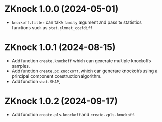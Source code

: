 # ZKnock 1.0.0 (2024-05-01)
- `knockoff.filter` can take `family` argument and pass to statistics functions such as `stat.glmnet_coefdiff`

# ZKnock 1.0.1 (2024-08-15)
- Add function `create.knockoff` which can generate multiple knockoffs samples.
- Add function `create.pc.knockoff`, which can generate knockoffs using a principal component construction algorithm.
- Add function `stat.SHAP`, 

# ZKnock 1.0.2 (2024-09-17)
- Add function `create.pls.knockoff` and `create.zpls.knockoff`.

